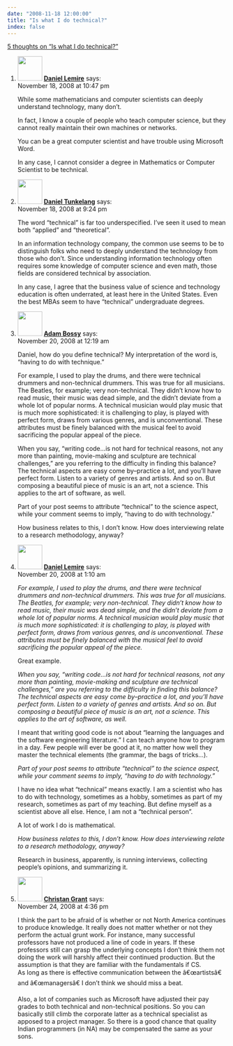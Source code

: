 ```yaml
---
date: "2008-11-18 12:00:00"
title: "Is what I do technical?"
index: false
---
```


[5 thoughts on &ldquo;Is what I do technical?&rdquo;](/lemire/blog/2008/11-18-is-what-i-do-technical)

<ol class="comment-list">
<li id="comment-50267" class="comment byuser comment-author-lemire bypostauthor even thread-even depth-1">
<div class="comment-author vcard">
<img alt src="https://secure.gravatar.com/avatar/2ca999bef9535950f5b84281a4dab006?s=56&#038;d=mm&#038;r=g" srcset="https://secure.gravatar.com/avatar/2ca999bef9535950f5b84281a4dab006?s=112&#038;d=mm&#038;r=g 2x" class="avatar avatar-56 photo" height="56" width="56" decoding="async" /> <b class="fn"><a href="https://lemire.me/blog/" class="url" rel="ugc">Daniel Lemire</a></b> <span class="says">says:</span> </div>
<div class="comment-metadata"><time datetime="2008-11-18T22:47:52+00:00">November 18, 2008 at 10:47 pm</time></a> </div>
<div class="comment-content">
<p>While some mathematicians and computer scientists can deeply understand technology, many don&rsquo;t.</p>
<p>In fact, I know a couple of people who teach computer science, but they cannot really maintain their own machines or networks.</p>
<p>You can be a great computer scientist and have trouble using Microsoft Word.</p>
<p>In any case, I cannot consider a degree in Mathematics or Computer Scientist to be technical.</p>
</div>
</li>
<li id="comment-50266" class="comment odd alt thread-odd thread-alt depth-1">
<div class="comment-author vcard">
<img alt src="https://secure.gravatar.com/avatar/e9a1ce0b75918ac8c05ae1e83ebeab69?s=56&#038;d=mm&#038;r=g" srcset="https://secure.gravatar.com/avatar/e9a1ce0b75918ac8c05ae1e83ebeab69?s=112&#038;d=mm&#038;r=g 2x" class="avatar avatar-56 photo" height="56" width="56" decoding="async" /> <b class="fn"><a href="http://thenoisychannel.com/" class="url" rel="ugc external nofollow">Daniel Tunkelang</a></b> <span class="says">says:</span> </div>
<div class="comment-metadata"><time datetime="2008-11-18T21:24:12+00:00">November 18, 2008 at 9:24 pm</time></a> </div>
<div class="comment-content">
<p>The word &ldquo;technical&rdquo; is far too underspecified. I&rsquo;ve seen it used to mean both &ldquo;applied&rdquo; and &ldquo;theoretical&rdquo;.</p>
<p>In an information technology company, the common use seems to be to distinguish folks who need to deeply understand the technology from those who don&rsquo;t. Since understanding information technology often requires some knowledge of computer science and even math, those fields are considered technical by association.</p>
<p>In any case, I agree that the business value of science and technology education is often underrated, at least here in the United States. Even the best MBAs seem to have &ldquo;technical&rdquo; undergraduate degrees.</p>
</div>
</li>
<li id="comment-50269" class="comment even thread-even depth-1">
<div class="comment-author vcard">
<img alt src="https://secure.gravatar.com/avatar/3b670981d1790e67f93b94ca03392d69?s=56&#038;d=mm&#038;r=g" srcset="https://secure.gravatar.com/avatar/3b670981d1790e67f93b94ca03392d69?s=112&#038;d=mm&#038;r=g 2x" class="avatar avatar-56 photo" height="56" width="56" loading="lazy" decoding="async" /> <b class="fn"><a href="https://adambossy.wordpress.com/" class="url" rel="ugc external nofollow">Adam Bossy</a></b> <span class="says">says:</span> </div>
<div class="comment-metadata"><time datetime="2008-11-20T00:19:01+00:00">November 20, 2008 at 12:19 am</time></a> </div>
<div class="comment-content">
<p>Daniel, how do you define technical? My interpretation of the word is, &ldquo;having to do with technique.&rdquo;</p>
<p>For example, I used to play the drums, and there were technical drummers and non-technical drummers. This was true for all musicians. The Beatles, for example; very non-technical. They didn&rsquo;t know how to read music, their music was dead simple, and the didn&rsquo;t deviate from a whole lot of popular norms. A technical musician would play music that is much more sophisticated: it is challenging to play, is played with perfect form, draws from various genres, and is unconventional. These attributes must be finely balanced with the musical feel to avoid sacrificing the popular appeal of the piece. </p>
<p>When you say, &ldquo;writing code&#8230;is not hard for technical reasons, not any more than painting, movie-making and sculpture are technical challenges,&rdquo; are you referring to the difficulty in finding this balance? The technical aspects are easy come by&#8211;practice a lot, and you&rsquo;ll have perfect form. Listen to a variety of genres and artists. And so on. But composing a beautiful piece of music is an art, not a science. This applies to the art of software, as well.</p>
<p>Part of your post seems to attribute &ldquo;technical&rdquo; to the science aspect, while your comment seems to imply, &ldquo;having to do with technology.&rdquo; </p>
<p>How business relates to this, I don&rsquo;t know. How does interviewing relate to a research methodology, anyway?</p>
</div>
</li>
<li id="comment-50270" class="comment byuser comment-author-lemire bypostauthor odd alt thread-odd thread-alt depth-1">
<div class="comment-author vcard">
<img alt src="https://secure.gravatar.com/avatar/2ca999bef9535950f5b84281a4dab006?s=56&#038;d=mm&#038;r=g" srcset="https://secure.gravatar.com/avatar/2ca999bef9535950f5b84281a4dab006?s=112&#038;d=mm&#038;r=g 2x" class="avatar avatar-56 photo" height="56" width="56" loading="lazy" decoding="async" /> <b class="fn"><a href="https://lemire.me/blog/" class="url" rel="ugc">Daniel Lemire</a></b> <span class="says">says:</span> </div>
<div class="comment-metadata"><time datetime="2008-11-20T01:10:12+00:00">November 20, 2008 at 1:10 am</time></a> </div>
<div class="comment-content">
<p><i> For example, I used to play the drums, and there were technical drummers and non-technical drummers. This was true for all musicians. The Beatles, for example; very non-technical. They didn&rsquo;t know how to read music, their music was dead simple, and the didn&rsquo;t deviate from a whole lot of popular norms. A technical musician would play music that is much more sophisticated: it is challenging to play, is played with perfect form, draws from various genres, and is unconventional. These attributes must be finely balanced with the musical feel to avoid sacrificing the popular appeal of the piece.</i></p>
<p>Great example.</p>
<p><i> When you say, &ldquo;writing code&#8230;is not hard for technical reasons, not any more than painting, movie-making and sculpture are technical challenges,&rdquo; are you referring to the difficulty in finding this balance? The technical aspects are easy come by&#8211;practice a lot, and you&rsquo;ll have perfect form. Listen to a variety of genres and artists. And so on. But composing a beautiful piece of music is an art, not a science. This applies to the art of software, as well.</i></p>
<p>I meant that writing good code is not about &ldquo;learning the languages and the software engineering literature.&rdquo; I can teach anyone how to program in a day. Few people will ever be good at it, no matter how well they master the technical elements (the grammar, the bags of tricks&#8230;).</p>
<p><i> Part of your post seems to attribute &ldquo;technical&rdquo; to the science aspect, while your comment seems to imply, &ldquo;having to do with technology.&rdquo;</i></p>
<p>I have no idea what &ldquo;technical&rdquo; means exactly. I am a scientist who has to do with technology, sometimes as a hobby, sometimes as part of my research, sometimes as part of my teaching. But define myself as a scientist above all else. Hence, I am not a &ldquo;technical person&rdquo;.</p>
<p>A lot of work I do is mathematical.</p>
<p><i> How business relates to this, I don&rsquo;t know. How does interviewing relate to a research methodology, anyway?</i></p>
<p>Research in business, apparently, is running interviews, collecting people&rsquo;s opinions, and summarizing it.</p>
</div>
</li>
<li id="comment-50302" class="comment even thread-even depth-1">
<div class="comment-author vcard">
<img alt src="https://secure.gravatar.com/avatar/d46affa26bb4e732f1b1b119cb817a11?s=56&#038;d=mm&#038;r=g" srcset="https://secure.gravatar.com/avatar/d46affa26bb4e732f1b1b119cb817a11?s=112&#038;d=mm&#038;r=g 2x" class="avatar avatar-56 photo" height="56" width="56" loading="lazy" decoding="async" /> <b class="fn"><a href="http://blog.christangrant.com/" class="url" rel="ugc external nofollow">Christan Grant</a></b> <span class="says">says:</span> </div>
<div class="comment-metadata"><time datetime="2008-11-24T16:36:02+00:00">November 24, 2008 at 4:36 pm</time></a> </div>
<div class="comment-content">
<p>I think the part to be afraid of is whether or not North America continues to produce knowledge. It really does not matter whether or not they perform the actual grunt work. For instance, many successful professors have not produced a line of code in years. If these professors still can grasp the underlying concepts I don&rsquo;t think them not doing the work will harshly affect their continued production. But the assumption is that they are familiar with the fundamentals if CS.<br/>
As long as there is effective communication between the â€œartistsâ€ and â€œmanagersâ€ I don&rsquo;t think we should miss a beat.</p>
<p>Also, a lot of companies such as Microsoft have adjusted their pay grades to both technical and non-technical positions. So you can basically still climb the corporate latter as a technical specialist as apposed to a project manager. So there is a good chance that quality Indian programmers (in NA) may be compensated the same as your sons.</p>
</div>
</li>
</ol>
